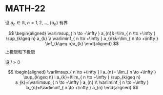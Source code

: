 # MATH-22

设 $a_{n}\in \mathbb{R},\;n=1,2,\dots,\;\{ a_{n} \}$ 有界

$$
\begin{aligned}
\varlimsup_{ n \to +\infty } a_{n}&=\lim_{ n \to +\infty } \sup_{k\geq n} a_{k} \\
\varliminf_{ n \to +\infty } a_{n}&=\lim_{ n \to +\infty } \inf_{k\geq n}a_{k}
\end{aligned}
$$
上极限和下极限

设 $l>0$

$$
\begin{aligned}
\varlimsup_{ n \to +\infty } l a_{n}= \lim_{ n \to +\infty } \sup_{k\geq n} l a_{k}=l\lim_{ n \to +\infty } \sup_{k\geq n} a_{k}=l\varlimsup_{ n \to +\infty } a_{n} \\
\varliminf_{ n \to +\infty } la_{n}=l\varliminf_{ n \to +\infty } a_{n}
\end{aligned}
$$